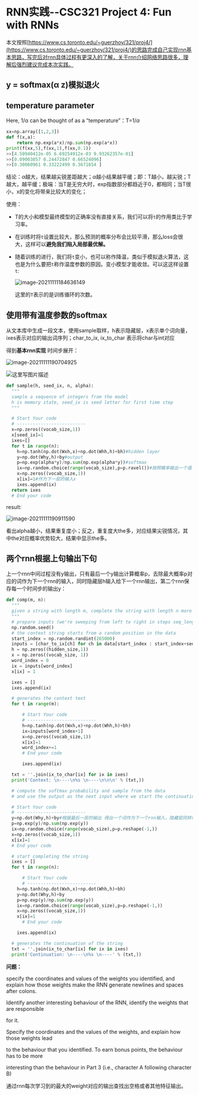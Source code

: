 # RNN实践--CSC321 Project 4: Fun with RNNs

本文按照[https://www.cs.toronto.edu/~guerzhoy/321/proj4/](https://www.cs.toronto.edu/~guerzhoy/321/proj4/)的思路完成自己实现rnn基本思路，写完后对rnn具体过程有更深入的了解，关于rnn介绍网络思路很多，理解后强烈建议完成本次实践。

## y = softmax(α z)模拟退火

## temperature parameter

Here, 1/α can be thought of as a “temperature”：T=1/$\alpha$

```python
xx=np.array([1,2,3])
def f(x,a):
    return np.exp(a*x)/np.sum(np.exp(a*x))
print(f(xx,5),f(xx,1),f(xx,0.1))
>>[4.50940412e-05 6.69254912e-03 9.93262357e-01]
>>[0.09003057 0.24472847 0.66524096]
>>[0.30060961 0.33222499 0.3671654 ]
```

结论：$\alpha$越大，结果越尖锐差距越大；$\alpha$越小结果越平缓；即：T越小，越尖锐；T越大，越平缓；极端：当T是无穷大时，exp指数部分都趋近于0，都相同；当T很小，x的变化将带来比较大的变化；

使用：

- T的大小和模型最终模型的正确率没有直接关系，我们可以将`t`的作用类比于学习率。

- 在训练时将`t`设置比较大，那么预测的概率分布会比较平滑，那么loss会很大，这样可以**避免我们陷入局部最优解。**

- 随着训练的进行，我们将`t`变小，也可以称作降温，类似于模拟退火算法，这也是为什么要把`t`称作温度参数的原因。变小模型才能收敛。可以这这样设置`t`:

  ![image-20211111184636149](E:/pictures-md/image-20211111184636149.png)

  这里的`T`表示的是训练循环的次数。

## 使用带有温度参数的softmax

从文本库中生成一段文本，使用sample取样，h表示隐藏层，x表示单个词向量，ixes表示对应的输出词序列；char_to_ix, ix_to_char 表示将char与int对应

得到**基本rnn实现** 时间步展开：

![image-20211111190704925](E:/pictures-md/image-20211111190704925.png) 

![这里写图片描述](E:/pictures-md/20171129184524844)

```python
def sample(h, seed_ix, n, alpha):
  """ 
  sample a sequence of integers from the model 
  h is memory state, seed_ix is seed letter for first time step
  """

  # Start Your code
  # --------------------------
  x=np.zeros((vocab_size,1))
  x[seed_ix]=1
  ixes=[]
  for t in range(n):
    h=np.tanh(np.dot(Wxh,x)+np.dot(Whh,h)+bh)#hidden layer
    y=np.dot(Why,h)+by#output
    p=np.exp(alpha*y)/np.sum(np.exp(alpha*y))#softmax
    ix=np.random.choice(range(vocab_size),p=p.ravel())#按照概率输出一个值
    x=np.zeros((vocab_size,1))
    x[ix]=1#作为下一层的输入x
    ixes.append(ix)
  return ixes 
  # End your code
```

result:

![image-20211111190911590](E:/pictures-md/image-20211111190911590.png) 

看出alpha越小，结果重复度小；反之，重复度大the多，对应结果尖锐情况，其中the对应概率优势较大，结果中显示the多。

## 两个rnn根据上句输出下句

上一个rnn中间过程没有y输出，只有最后一个y输出计算概率p，去除最大概率p对应的词作为下一个rnn的输入，同时隐藏层h输入给下一个rnn输出，第二个rnn保存每一个时间步的输出y：

```python
def comp(m, n):
  """
  given a string with length m, complete the string with length n more characters
  """
  # prepare inputs (we're sweeping from left to right in steps seq_length long)
  np.random.seed()
  # the context string starts from a random position in the data
  start_index = np.random.randint(265000)
  inputs = [char_to_ix[ch] for ch in data[start_index : start_index+seq_length]]
  h = np.zeros((hidden_size,1))
  x = np.zeros((vocab_size, 1))
  word_index = 0
  ix = inputs[word_index]
  x[ix] = 1

  ixes = []
  ixes.append(ix)

  # generates the context text
  for t in range(m):

      # Start Your code
      # --------------------------
      h=np.tanh(np.dot(Wxh,x)+np.dot(Whh,h)+bh)
      ix=inputs[word_index+1]
      x=np.zeros((vocab_size,1))
      x[ix]=1
      word_index+=1
      # End your code

      ixes.append(ix)

  txt = ''.join(ix_to_char[ix] for ix in ixes)
  print('Context: \n----\n%s \n----\n\n\n' % (txt,))

  # compute the softmax probability and sample from the data
  # and use the output as the next input where we start the continuation

  # Start Your code
  # --------------------------
  y=np.dot(Why,h)+by#根据最后一层的输出 得出一个词作为下一个rnn输入，隐藏层同样传递给下一个rnn
  p=np.exp(y)/np.sum(np.exp(y))
  ix=np.random.choice(range(vocab_size),p=p.reshape(-1,))
  x=np.zeros((vocab_size,1))
  x[ix]=1
  # End your code

  # start completing the string
  ixes = []
  for t in range(n):

      # Start Your code
      # --------------------------
    h=np.tanh(np.dot(Wxh,x)+np.dot(Whh,h)+bh)
    y=np.dot(Why,h)+by 
    p=np.exp(y)/np.sum(np.exp(y))
    ix=np.random.choice(range(vocab_size),p=p.reshape(-1,))
    x=np.zeros((vocab_size,1))
    x[ix]=1
      # End your code

    ixes.append(ix)

  # generates the continuation of the string
  txt = ''.join(ix_to_char[ix] for ix in ixes)
  print('Continuation: \n----\n%s \n----' % (txt,))
```

**问题：**

specify the coordinates and values of the weights you identified, and explain how those weights make the RNN generate newlines and spaces after colons.

Identify another interesting behaviour of the RNN, identify the weights that are responsible 

for it. 

Specify the coordinates and the values of the weights, and explain how those weights lead 

to the behaviour that you identified. To earn bonus points, the behaviour has to be more 

interesting than the behaviour in Part 3 (i.e., character A following character B)

通过rnn每次学习到的最大的weight对应的输出查找出空格或者其他特征输出。

